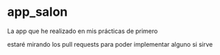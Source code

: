 # app_salon
La app que he realizado en mis prácticas de primero 

estaré mirando los pull requests para poder implementar alguno si sirve
